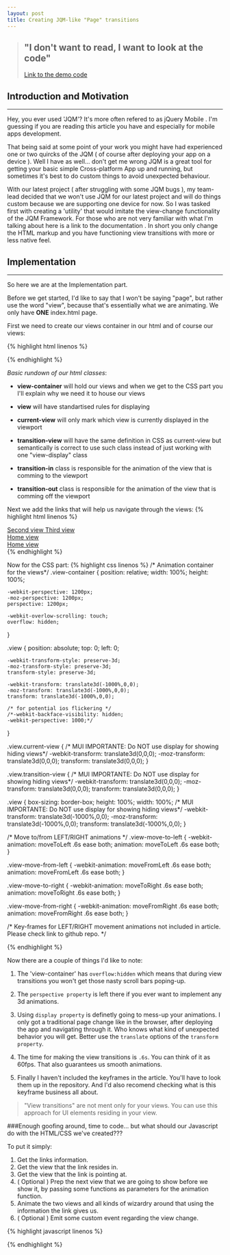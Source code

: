 ```yaml
---
layout: post
title: Creating JQM-like "Page" transitions
---
```

<!--
// TODO: add direct links to repo for TL;Don't Wanna Read section
// TODO: add direct links to some type of "Demo"
// TODO: add 'skip to the implementation section'
// TODO: add links in the text
// TODO: change "pages" in markup and instructions
// TODO: check and add full-stops to paragraphs 
// TODO: run a spell-check 
-->

>## "I don't want to read, I want to look at the code"
>[Link to the demo code](https://github.com/Putzmitt3l/blog-octo-demos/tree/master/jqmliketransitions)

## Introduction and Motivation
------------------------------

Hey, you ever used 'JQM'? It's more often refered to as jQuery Mobile <!-- (Note: add link for the site) -->.
I'm guessing if you are reading this article you have and especially for mobile apps development.

That being said at some point of your work you might have had experienced one or two quircks of the JQM ( of course after
deploying your app on a device ). Well I have as well... don't get me wrong JQM is a great tool for getting your basic simple Cross-platform App up and running, but sometimes it's best to do custom things to avoid unexpected behaviour. 

With our latest project ( after struggling with some JQM bugs ), my team-lead decided that we won't use JQM for our latest project and will do things custom because we are supporting one device for now. So I was tasked first with creating a 'utility' that would imitate the view-change functionality of the JQM Framework. For those who are not very familiar with
what I'm talking about here is a link to the documentation <!-- (Note: add link for the site) -->. In short you only change the 
HTML markup and you have functioning view transitions with more or less native feel.


## Implementation
-----------------

So here we are at the Implementation part.

Before we get started, I'd like to say that I won't be saying "page", but
rather use the word "view", because that's essentially what we are animating.
We only have __ONE__ index.html page.

First we need to create our views container in our html and of course our views:

{% highlight html linenos %}
<div class="view-container">
    <div id="home-view" class="view current-view">
    </div>
    <div id="second-view" class="view">
    </div>
    <div id="third-view" class="view">
    </div>
</div>
{% endhighlight %}

_Basic rundown of our html classes_:

* __view-container__ will hold our views and when we get to the CSS part you I'll explain why we need it to house our views

* __view__ will have standartised rules for displaying

* __current-view__ will only mark which view is currently displayed in the viewport

* __transition-view__ will have the same definition in CSS as current-view but semantically is correct to use such class
instead of just working with one "view-display" class

* __transition-in__ class is responsible for the animation of the view that is comming to the viewport

* __transition-out__ class is responsible for the animation of the view that is comming off the viewport

Next we add the links that will help us navigate through the views:
{% highlight html linenos %}
<div class="view-container">
    <div id="home-view" class="view current-view">
        <!--
            These links can house used for icon containers
            or styled like icons etc.
        -->
        <a href="#" class="view-link" data-view-link-dest="second-view">
          Second view
        </a>
        <a href="#" class="view-link" data-view-link-dest="third-view" >
          Third view
        </a>
    </div>
    <div id="second-view" class="view">
        <!--
            Note the View Transition data attribute.
            This will help us further customise our view transitions
            and of course the look and feel of our app.
        -->
        <a href="#" class="view-link" data-view-link-dest="home-view" data-view-transition="slidelefttoright">
            Home view
        </a>
    </div>
    <div id="third-view" class="view">
        <a href="#" class="view-link" data-view-link-dest="home-view" data-view-transition="slidelefttoright">
            Home view
        </a>
    </div>
</div>
{% endhighlight %}


Now for the CSS part:
{% highlight css linenos %}
/* Animation container for the views*/
.view-container {
    position: relative;
    width: 100%;
    height: 100%;
    
    -webkit-perspective: 1200px;
    -moz-perspective: 1200px;
    perspective: 1200px;
    
    -webkit-overlow-scrolling: touch;
    overflow: hidden;
}

.view {
    position: absolute;
    top: 0;
    left: 0;

    -webkit-transform-style: preserve-3d;
    -moz-transform-style: preserve-3d;
    transform-style: preserve-3d;

    -webkit-transform: translate3d(-1000%,0,0);
    -moz-transform: translate3d(-1000%,0,0);
    transform: translate3d(-1000%,0,0);

    /* for potential ios flickering */
    /*-webkit-backface-visibility: hidden;
    -webkit-perspective: 1000;*/
}

.view.current-view {
    /* MUI IMPORTANTE: Do NOT use display for showing hiding views*/
    -webkit-transform: translate3d(0,0,0);
    -moz-transform: translate3d(0,0,0);
    transform: translate3d(0,0,0);
}

.view.transition-view {
    /* MUI IMPORTANTE: Do NOT use display for showing hiding views*/
    -webkit-transform: translate3d(0,0,0);
    -moz-transform: translate3d(0,0,0);
    transform: translate3d(0,0,0);
}

.view {
    box-sizing: border-box;
    height: 100%;
    width: 100%;
    /* MUI IMPORTANTE: Do NOT use display for showing hiding views*/
    -webkit-transform: translate3d(-1000%,0,0);
    -moz-transform: translate3d(-1000%,0,0);
    transform: translate3d(-1000%,0,0);
}

/* Move to/from LEFT/RIGHT animations */
.view-move-to-left {
    -webkit-animation: moveToLeft .6s ease both;
    animation: moveToLeft .6s ease both;
}

.view-move-from-left {
    -webkit-animation: moveFromLeft .6s ease both;
    animation: moveFromLeft .6s ease both;
}

.view-move-to-right {
    -webkit-animation: moveToRight .6s ease both;
    animation: moveToRight .6s ease both;
}

.view-move-from-right {
    -webkit-animation: moveFromRight .6s ease both;
    animation: moveFromRight .6s ease both;
}

/* 
    Key-frames for LEFT/RIGHT movement animations
    not included in article. Please check link to 
    github repo.
*/

{% endhighlight %}

Now there are a couple of things I'd like to note:

1. The 'view-container' has ```overflow:hidden``` which means that during
view transitions you won't get those nasty scroll bars poping-up.

2. The ```perspective property``` is left there if you ever want to implement
any 3d animations. <!-- add Link to http://www.w3schools.com/cssref/css3_pr_perspective.asp -->

3. Using ```display property``` is definetly going to mess-up your animations.
I only got a traditional page change like in the browser, after
deploying the app and navigating through it. Who knows what kind of unexpected
behavior you will get.
Better use the ```translate``` options of the ```transform property```.

4. The time for making the view transitions is ```.6s```. You can think of it
as 60fps. That also guarantees us smooth animations.

5. Finally I haven't included the keyframes in the article. You'll have to 
look them up in the repository. And I'd also recomend checking what is this
keyframe business all about. <!-- add Link to https://developer.mozilla.org/en-US/docs/Web/CSS/@keyframes -->

>"View transitions" are not ment only for your views.
You can use this approach for UI elements residing in your view.

###Enough goofing around, time to code...
but what should our Javascript do with the HTML/CSS we've created???

To put it simply:

1. Get the links information.
2. Get the view that the link resides in.
3. Get the view that the link is pointing at.
4. ( Optional ) Prep the next view that we are going to show before we show it, by passing
some functions as parameters for the animation function.
5. Animate the two views and all kinds of wizardry around that using
the information the link gives us.
6. ( Optional ) Emit some custom event regarding the view change.

{% highlight javascript linenos %}

{% endhighlight %}
